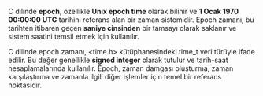 C dilinde **epoch**, özellikle **Unix epoch time** olarak bilinir ve **1 Ocak 1970 00:00:00 UTC** tarihini referans alan bir zaman sistemidir. Epoch zamanı, bu tarihten itibaren geçen **saniye cinsinden** bir tamsayı olarak saklanır ve sistem saatini temsil etmek için kullanılır.  

C dilinde epoch zamanı, <time.h> kütüphanesindeki time_t veri türüyle ifade edilir. Bu değer genellikle **signed integer** olarak tutulur ve tarih-saat hesaplamalarında kullanılır. Epoch, zaman damgası oluşturma, zaman karşılaştırma ve zamanla ilgili diğer işlemler için temel bir referans noktasıdır.
